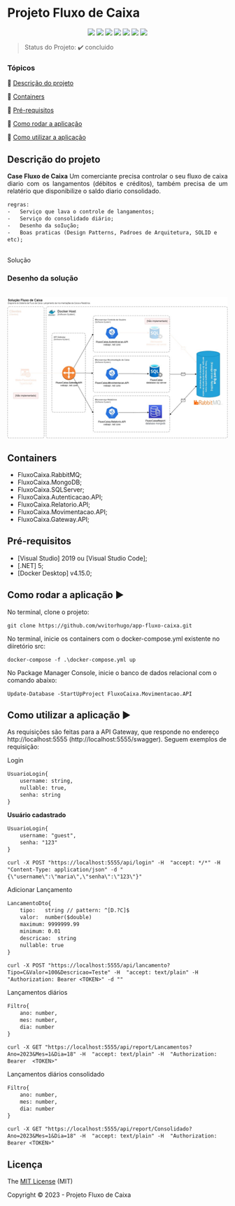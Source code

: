 <h1>Projeto Fluxo de Caixa</h1> 

<p align="center">
  <img src="https://img.shields.io/badge/.NET-5C2D91?style=for-the-badge&logo=.net&logoColor=white"/>   
  <img src="https://img.shields.io/badge/docker-%230db7ed.svg?style=for-the-badge&logo=docker&logoColor=white"/>   
  <img src="https://img.shields.io/badge/Rabbitmq-FF6600?style=for-the-badge&logo=rabbitmq&logoColor=white"/>   
  <img src="https://img.shields.io/badge/MongoDB-%234ea94b.svg?style=for-the-badge&logo=mongodb&logoColor=white"/> 
  <img src="https://img.shields.io/badge/Microsoft%20SQL%20Sever-CC2927?style=for-the-badge&logo=microsoft%20sql%20server&logoColor=white"/>   
  <img src="https://img.shields.io/static/v1?label=OCELOT&message=GATEWAY&color=blue&style=for-the-badge&logo=OCELOT"/>
  <img src="https://img.shields.io/badge/-Swagger-%23Clojure?style=for-the-badge&logo=swagger&logoColor=white"/>
  
</p>

> Status do Projeto: :heavy_check_mark: concluido 

### Tópicos 

:small_blue_diamond: [Descrição do projeto](#descrição-do-projeto)

:small_blue_diamond: [Containers](#containers)
 
:small_blue_diamond: [Pré-requisitos](#pré-requisitos)

:small_blue_diamond: [Como rodar a aplicação](#como-rodar-a-aplicação-arrow_forward)

:small_blue_diamond: [Como utilizar a aplicação](#como-utilizar-a-aplicação-arrow_forward)
 
 
## Descrição do projeto 

<p align="justify">
	<b>Case Fluxo de Caixa</b>
	Um comerciante precisa controlar o seu fluxo de caixa diario com os langamentos (débitos e créditos), também precisa de um relatério que disponibilize o saldo diario consolidado.

	regras: 
	-	Serviço que lava o controle de langamentos;
	-	Serviço do consolidado diário;
	-	Desenho da soIução;
	-	Boas praticas (Design Patterns, Padroes de Arquitetura, SOLID e etc);
</p>
<br>
Solução

### Desenho da solução

</br>
<img src="arquitetura-fluxo-caixa.jpg" />
</br>

## Containers

- FluxoCaixa.RabbitMQ;
- FluxoCaixa.MongoDB;
- FluxoCaixa.SQLServer;
- FluxoCaixa.Autenticacao.API;
- FluxoCaixa.Relatorio.API;
- FluxoCaixa.Movimentacao.API;
- FluxoCaixa.Gateway.API;

## Pré-requisitos

- [Visual Studio] 2019 ou [Visual Studio Code]; 
- [.NET] 5;
- [Docker Desktop] v4.15.0;

## Como rodar a aplicação :arrow_forward:

No terminal, clone o projeto: 

```
git clone https://github.com/wvitorhugo/app-fluxo-caixa.git
```

No terminal, inicie os containers com o docker-compose.yml existente no diiretório src: 

```
docker-compose -f .\docker-compose.yml up
```

No Package Manager Console, inicie o banco de dados relacional com o comando abaixo:  
```
Update-Database -StartUpProject FluxoCaixa.Movimentacao.API
```

## Como utilizar a aplicação :arrow_forward:

As requisições são feitas para a API Gateway, que responde no endereço http://localhost:5555 (http://localhost:5555/swagger).
Seguem exemplos de requisição:

Login
```
UsuarioLogin{
	username: string,
	nullable: true,
	senha: string
}
```

<b>Usuário cadastrado</b>
```
UsuarioLogin{
	username: "guest",
	senha: "123"
}
```

```
curl -X POST "https://localhost:5555/api/login" -H  "accept: */*" -H  "Content-Type: application/json" -d "{\"username\":\"maria\",\"senha\":\"123\"}"
```

Adicionar Lançamento
```
LancamentoDto{
	tipo:	string // pattern: ^[D.?C]$
	valor:	number($double)
	maximum: 9999999.99
	minimum: 0.01
	descricao:	string
	nullable: true
}
```

```
curl -X POST "https://localhost:5555/api/lancamento?Tipo=C&Valor=100&Descricao=Teste" -H  "accept: text/plain" -H  "Authorization: Bearer <TOKEN>" -d ""
```

Lançamentos diários

```
Filtro{
	ano: number,
	mes: number,
	dia: number
}
```

```
curl -X GET "https://localhost:5555/api/report/Lancamentos?Ano=2023&Mes=1&Dia=18" -H  "accept: text/plain" -H  "Authorization: Bearer  <TOKEN>"
```
Lançamentos diários consolidado
```
Filtro{
	ano: number,
	mes: number,
	dia: number
}
```

```
curl -X GET "https://localhost:5555/api/report/Consolidado?Ano=2023&Mes=1&Dia=18" -H  "accept: text/plain" -H  "Authorization: Bearer <TOKEN>"
```

 
## Licença 

The [MIT License]() (MIT)

Copyright :copyright: 2023 - Projeto Fluxo de Caixa
